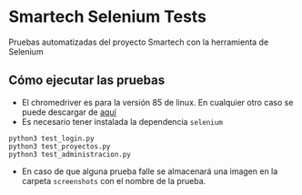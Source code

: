 # Smartech Selenium Tests
Pruebas automatizadas del proyecto Smartech con la herramienta de Selenium

## Cómo ejecutar las pruebas

- El chromedriver es para la versión 85 de linux. En cualquier otro caso se puede descargar de [aquí](https://chromedriver.chromium.org/downloads)
- Es necesario tener instalada la dependencia `selenium`

```shell
python3 test_login.py
python3 test_proyectos.py
python3 test_administracion.py
```


- En caso de que alguna prueba falle se almacenará una imagen en la carpeta `screenshots` con el nombre de la prueba.
